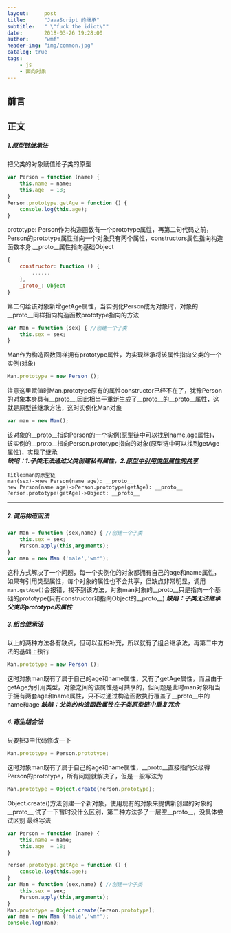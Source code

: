 ```yaml
---
layout:     post
title:      "JavaScript 的继承"
subtitle:   " \"fuck the idiot\""
date:       2018-03-26 19:28:00
author:     "wmf"
header-img: "img/common.jpg"
catalog: true
tags:
    - js
    - 面向对象
---
```

## 前言
## 正文  
##### 1.原型链继承法
把父类的对象赋值给子类的原型
```js
var Person = function (name) {
    this.name = name;
    this.age  = 18;
}
Person.prototype.getAge = function () {
    console.log(this.age);
}
```
prototype: Person作为构造函数有一个prototype属性，再第二句代码之前，Person的prototype属性指向一个对象只有两个属性，constructors属性指向构造函数本身,__proto__属性指向基础Object
```js
{
    constructor: function () {
        ......
    },
    _proto_: Object
}
```
第二句给该对象新增getAge属性，当实例化Person成为对象时，对象的__proto__同样指向构造函数prototype指向的方法
```js
var Man = function (sex) { //创建一个子类
    this.sex = sex;
}
```
Man作为构造函数同样拥有prototype属性，为实现继承将该属性指向父类的一个实例(对象)
```js
Man.prototype = new Person ();
```
注意这里赋值时Man.prototype原有的属性constructor已经不在了，犹豫Person的对象本身具有__proto__,因此相当于重新生成了__proto__的__proto__属性，这就是原型链继承方法，这时实例化Man对象
```js
var man = new Man();
```
该对象的__proto__指向Person的一个实例(原型链中可以找到name,age属性)，该实例的__proto__指向Person.prototype指向的对象(原型链中可以找到getAge属性)，实现了继承  
***缺陷：1.子类无法通过父类创建私有属性，2.[原型中引用类型属性的共享](http://www.mingf.wang/2017/12/24/proto/)***
```sequence
Title:man的原型链
man(sex)->new Person(name age): __proto__
new Person(name age)->Person.prototype(getAge): __proto__
Person.prototype(getAge)->Object: __proto__
```
---
##### 2.调用构造函法
```js
var Man = function (sex,name) { //创建一个子类
    this.sex = sex;
	Person.apply(this,arguments);
}
var man = new Man ('male','wmf');
```
这种方式解决了一个问题，每一个实例化的对象都拥有自己的age和name属性，如果有引用类型属性，每个对象的属性也不会共享，但缺点非常明显，调用```man.getAge()```会报错，找不到该方法，对象man对象的__proto__只是指向一个基础的prototype(只有constructor和指向Object的__proto__)
***缺陷：子类无法继承父类的prototype的属性***
##### 3.组合继承法
以上的两种方法各有缺点，但可以互相补充，所以就有了组合继承法，再第二中方法的基础上执行
```js
Man.prototype = new Person ();
```
这时对象man既有了属于自己的age和name属性，又有了getAge属性，而且由于getAge为引用类型，对象之间的该属性是可共享的，但问题是此时man对象相当于拥有两套age和name属性，只不过通过构造函数执行覆盖了__proto__中的name和age
***缺陷：父类的构造函数属性在子类原型链中重复冗余***
##### 4.寄生组合法
只要把3中代码修改一下
```js
Man.prototype = Person.prototype;
```
这时对象man既有了属于自己的age和name属性，__proto__直接指向父级得Person的prototype，所有问题就解决了，但是一般写法为
```js
Man.prototype = Object.create(Person.prototype);
```
Object.create()方法创建一个新对象，使用现有的对象来提供新创建的对象的__proto__,试了一下暂时没什么区别，第二种方法多了一层空__proto__，没具体尝试区别
最终写法
```js
var Person = function (name) {
    this.name = name;
    this.age  = 18;
}

Person.prototype.getAge = function () {
    console.log(this.age);
}
var Man = function (sex,name) { //创建一个子类
    this.sex = sex;
	Person.apply(this,arguments);
}
Man.prototype = Object.create(Person.prototype);
var man = new Man ('male','wmf');
console.log(man);
```